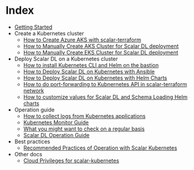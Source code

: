 # Index

* [Getting Started](./GettingStarted.md)
* Create a Kubernetes cluster
  * [How to Create Azure AKS with scalar-terraform](./AKSScalarTerraformDeploymentGuide.md)
  * [How to Manually Create AKS Cluster for Scalar DL deployment](./AKSManualDeploymentGuide.md)
  * [How to Manually Create EKS Cluster for Scalar DL deployment](./EKSManualDeploymentGuide.md)
* Deploy Scalar DL on a Kubernetes cluster
  * [How to install Kubernetes CLI and Helm on the bastion](./PrepareBastionTool.md)
  * [How to Deploy Scalar DL on Kubernetes with Ansible](./DeployScalarDLAnsible.md)
  * [How to Deploy Scalar DL on Kubernetes with Helm Charts](./DeployScalarDLHelm.md)
  * [How to do port-forwarding to Kubnernetes API in scalar-terraform network](./PortForwardingToKubernetesAPIInScalarTerraformNetwork.md)
  * [How to customize values for Scalar DL and Schema Loading Helm charts](./HelmValuesFiles.md)
* Operation guide
  * [How to collect logs from Kubernetes applications](./K8sLogCollectionGuide.md)
  * [Kubernetes Monitor Guide](./KubernetesMonitorGuide.md)
  * [What you might want to check on a regular basis](./RegularCheck.md)
  * [Scalar DL Operation Guide](./ScalarDLOperationGuide.md)
* Best practices
  * [Recommended Practices of Operation with Scalar Kubernetes](./BestPracticeGuide.md)
* Other docs
  * [Cloud Privileges for scalar-kubernetes](./CloudPrivileges.md)

